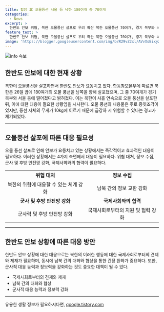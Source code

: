 ```yaml
---
title: 합참 北 오물풍선 서울 등 낙하 180여개 중 70여개
categories:
  - News
excerpt: >
  한반도 안보 위협, 북한 오물풍선 살포로 우려 확산 북한 오물풍선 70여개, 경기 북부와 서울에 떨어져 오물 살포로 한 달 새 일곱 차례, 합참 위험성 경고 오염물 처리에 힘쓰는 서울 석관동, 안보 상황 우려 높아
feature_text: >
  한반도 안보 위협, 북한 오물풍선 살포로 우려 확산 북한 오물풍선 70여개, 경기 북부와 서울에 떨어져 오물 살포로 한 달 새 일곱 차례, 합참 위험성 경고 오염물 처리에 힘쓰는 서울 석관동, 안보 상황 우려 높아
image: 'https://blogger.googleusercontent.com/img/b/R29vZ2xl/AVvXsEixyZcFfHzMRdzZMjFBmAUKJYCLCGyLL1o632UiGVXcaFdKo_bkvkuCioo0uUKlGfBVcT3P84aROyZIXSBEx3Aw5nCQ3pTgDom1WDC4m8eifvWiAmWEEVb4x6G_l8C0QH225ldMjyaFvpxGEBGNO37VmDTDMHGhJPq73UglMfDca1-0aw/s1600/blogspot.png'
---
```


<p><img src="https://blogger.googleusercontent.com/img/b/R29vZ2xl/AVvXsEixyZcFfHzMRdzZMjFBmAUKJYCLCGyLL1o632UiGVXcaFdKo_bkvkuCioo0uUKlGfBVcT3P84aROyZIXSBEx3Aw5nCQ3pTgDom1WDC4m8eifvWiAmWEEVb4x6G_l8C0QH225ldMjyaFvpxGEBGNO37VmDTDMHGhJPq73UglMfDca1-0aw/s1600/blogspot.png" alt="info 속보" /></p>

<h2 data-ke-size="size26">한반도 안보에 대한 현재 상황</h2>

<p data-ke-size="size16">북한이 오물풍선을 살포하면서 한반도 안보가 요동치고 있다. 합동참모본부에 따르면 북한은 26일 밤에 180여개의 오물 풍선을 남쪽을 향해 살포했으며, 그 중 70여개가 경기 북부와 서울 등에 떨어졌다고 밝혀졌다. 이는 북한이 사흘 연속으로 오물 풍선을 살포한 뒤, 이에 대한 대응이 필요한 상황임을 시사한다. 오물 풍선의 내용물은 주로 종잇조각이었지만, 풍선 자체의 무게가 10kg에 이르기 때문에 급강하 시 위험할 수 있다는 경고가 제기되었다.</p>

<hr>

<h2 data-ke-size="size26">오물풍선 살포에 따른 대응 필요성</h2>

<p data-ke-size="size16">오물 풍선 살포로 인해 안보가 요동치고 있는 상황에서는 즉각적이고 효과적인 대응이 필요하다. 이러한 상황에서는 4가지 측면에서 대응이 필요하다. 위협 대처, 정보 수집, 군사 및 후방 안전망 강화, 국제사회와의 협력이 필요하다.</p>

<table>
    <tr>
        <td style="text-align: center; height: 17px;"><b>위협 대처</b></td>
        <td style="text-align: center; height: 17px;"><b>정보 수집</b></td>
    </tr>
    <tr>
        <td style="text-align: center; height: 17px;">북한의 위협에 대응할 수 있는 체계 강화</td>
        <td style="text-align: center; height: 17px;">남북 간의 정보 교환 강화</td>
    </tr>
    <tr>
        <td style="text-align: center; height: 17px;"><b>군사 및 후방 안전망 강화</b></td>
        <td style="text-align: center; height: 17px;"><b>국제사회와의 협력</b></td>
    </tr>
    <tr>
        <td style="text-align: center; height: 17px;">군사력 및 후방 안전망 강화</td>
        <td style="text-align: center; height: 17px;">국제사회로부터의 지원 및 협력 강화</td>
    </tr>
</table>

<hr>

<h2 data-ke-size="size26">한반도 안보 상황에 따른 대응 방안</h2>

<p data-ke-size="size16">한반도 안보 상황에 대한 대응으로는 북한의 이러한 행동에 대한 국제사회로부터의 견제와 제재가 필요하며, 동시에 남북 간의 대화와 협상을 통한 긴장 완화가 중요하다. 또한, 군사적 대응 능력과 정보력을 강화하는 것도 중요한 대책이 될 수 있다.</p>

<ul>
    <li>국제사회로부터의 견제와 제재</li>
    <li>남북 간의 대화와 협상</li>
    <li>군사적 대응 능력과 정보력 강화</li>
</ul>

<p><hr></p>
유용한 생활 정보가 필요하시다면, <a href="https://qoogle.tistory.com" rel="dofollow">qoogle.tistory.com</a>


